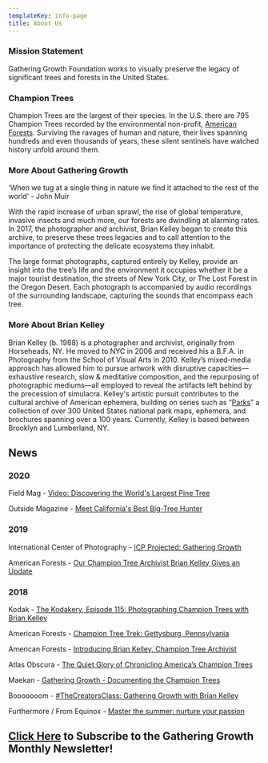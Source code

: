 ```yaml
---
templateKey: info-page
title: About Us
---
```

### Mission Statement

Gathering Growth Foundation works to visually preserve the legacy of significant trees and forests in the United States.

### Champion Trees

Champion Trees are the largest of their species. In the U.S. there are 795 Champion Trees recorded by the environmental non-profit, [American Forests](https://www.americanforests.org/get-involved/americas-biggest-trees/champion-trees-national-register/). Surviving the ravages of human and nature, their lives spanning hundreds and even thousands of years, these silent sentinels have watched history unfold around them.

### More About Gathering Growth

‘When we tug at a single thing in nature we find it attached to the rest of the world’ - John Muir

With the rapid increase of urban sprawl, the rise of global temperature, invasive insects and much more, our forests are dwindling at alarming rates. In 2017, the photographer and archivist, Brian Kelley began to create this archive, to preserve these trees legacies and to call attention to the importance of protecting the delicate ecosystems they inhabit.

The large format photographs, captured entirely by Kelley, provide an insight into the tree’s life and the environment it occupies whether it be a major tourist destination, the streets of New York City, or The Lost Forest in the Oregon Desert. Each photograph is accompanied by audio recordings of the surrounding landscape, capturing the sounds that encompass each tree.

### More About Brian Kelley

Brian Kelley (b. 1988) is a photographer and archivist, originally from Horseheads, NY. He moved to NYC in 2006 and received his a B.F.A. in Photography from the School of Visual Arts in 2010. Kelley’s mixed-media approach has allowed him to pursue artwork with disruptive capacities—exhaustive research, slow & meditative composition, and the repurposing of photographic mediums—all employed to reveal the artifacts left behind by the precession of simulacra. Kelley's artistic pursuit contributes to the cultural archive of American ephemera, building on series such as “[Parks](https://standardsmanual.com/products/parks)” a collection of over 300 United States national park maps, ephemera, and brochures spanning over a 100 years. Currently, Kelley is based between Brooklyn and Lumberland, NY.

## News

### 2020

Field Mag - <a href="https://www.fieldmag.com/articles/worlds-largest-pine-tree-video-gathering-growth?utm_source=facebook&utm_medium=social&utm_campaign=fb-general&utm_content=20200428-bigpinetree" target="_blank" rel="noopener noreferrer"> Video: Discovering the World's Largest Pine Tree</a>

Outside Magazine - <a href="https://www.outsideonline.com/2411956/big-tree-hunter-california#close" target="_blank" rel="noopener noreferrer"> Meet California's Best Big-Tree Hunter</a>

### 2019

International Center of Photography - <a href="https://www.icp.org/events/icp-projected-gathering-growth" target="_blank" rel="noopener noreferrer"> ICP Projected: Gathering Growth</a>

American Forests -
<a href="https://www.americanforests.org/blog/our-champion-tree-archivist-brian-kelley-gives-an-update/" target="_blank" rel="noopener noreferrer"> Our Champion Tree Archivist Brian Kelley Gives an
Update</a>

### 2018

Kodak -
<a href="https://www.kodak.com/corp/podcast/podcastepisode/?contentid=4295011596" target="_blank" rel="noopener noreferrer"> The Kodakery, Episode 115: Photographing Champion Trees with Brian
Kelley</a>

American Forests -
<a href="https://www.americanforests.org/recreation/champion-tree-trek-gettysburg-pennsylvania/?msource=18enews11&tr=y&auid=17593293" target="_blank" rel="noopener noreferrer"> Champion Tree Trek: Gettysburg, Pennsylvania</a>

American Forests -
<a href="https://www.americanforests.org/blog/introducing-brian-kelley-champion-tree-archivist" target="_blank" rel="noopener noreferrer">Introducing Brian Kelley, Champion Tree
Archivist</a>

Atlas Obscura -
<a href="https://www.atlasobscura.com/articles/brian-kelley-photographer-national-champion-trees-american-forests" target="_blank" rel="noopener noreferrer">The Quiet Glory of Chronicling America’s Champion
Trees</a>

Maekan -
<a href="https://maekan.com/article/gathering-growth-with-brian-kelley/" target="_blank" rel="noopener noreferrer">Gathering Growth - Documenting the Champion
Trees</a>

Booooooom -
<a href="https://www.booooooom.com/2017/12/13/thecreatorclass-gathering-growth-with-brian-kelley/" target="_blank" rel="noopener noreferrer">#TheCreatorsClass: Gathering Growth with Brian
Kelley</a>

Furthermore / From Equinox -
<a href="https://furthermore.equinox.com/articles/2018/06/allbirds-nurture-your-passion" target="_blank" rel="noopener noreferrer">Master the summer: nurture your passion</a>

## <a href="http://eepurl.com/g0540j"> Click Here</a> to Subscribe to the Gathering Growth Monthly Newsletter!
